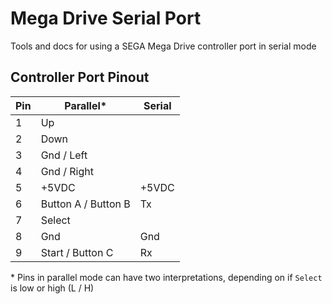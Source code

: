 # Mega Drive Serial Port
Tools and docs for using a SEGA Mega Drive controller port in serial mode

## Controller Port Pinout

| Pin | Parallel* | Serial |
|-----|-------------------------|--------|
| 1 | Up | |
| 2 | Down | |
| 3 | Gnd / Left | |
| 4 | Gnd / Right | |
| 5 | +5VDC | +5VDC |
| 6 | Button A / Button B | Tx |
| 7 | Select | |
| 8 | Gnd | Gnd |
| 9 | Start / Button C | Rx |

\* Pins in parallel mode can have two interpretations, depending on if `Select` is low or high (L / H)
